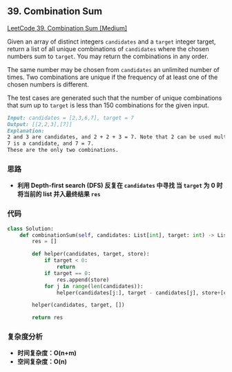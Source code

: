 ## **39. Combination Sum**

[LeetCode 39. Combination Sum [Medium]](hhttps://leetcode.com/problems/combination-sum/description/)

Given an array of distinct integers `candidates` and a `target` integer target, return a list of all unique combinations of `candidates` where the chosen numbers sum to `target`. You may return the combinations in any order.

The same number may be chosen from `candidates` an unlimited number of times. Two combinations are unique if the
frequency
 of at least one of the chosen numbers is different.

The test cases are generated such that the number of unique combinations that sum up to `target` is less than 150 combinations for the given input.

```markdown
Input: candidates = [2,3,6,7], target = 7
Output: [[2,2,3],[7]]
Explanation:
2 and 3 are candidates, and 2 + 2 + 3 = 7. Note that 2 can be used multiple times.
7 is a candidate, and 7 = 7.
These are the only two combinations.
```

### **思路**
* **利用 Depth-first search (DFS) 反复在 `candidates` 中寻找 当 `target` 为 0 时将当前的 list 并入最终结果 `res`**

### **代码**

``` python
class Solution:
    def combinationSum(self, candidates: List[int], target: int) -> List[List[int]]:
        res = []

        def helper(candidates, target, store):
            if target < 0:
                return
            if target == 0:
                res.append(store)
            for j in range(len(candidates)):
                helper(candidates[j:], target - candidates[j], store+[candidates[j]])

        helper(candidates, target, [])

        return res
```
### **复杂度分析**
* **时间复杂度：O(n+m)**
* **空间复杂度：O(n)**
